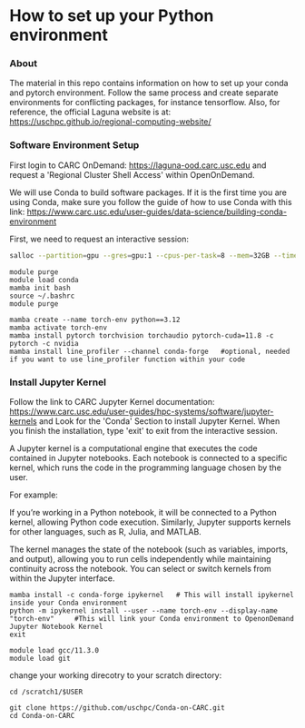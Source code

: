 # How to set up your Python environment

### About
The material in this repo contains information on how to set up your conda and pytorch environment. Follow the same process and create separate environments for conflicting packages, for instance tensorflow.
Also, for reference, the official Laguna website is at: https://uschpc.github.io/regional-computing-website/

### Software Environment Setup
First login to CARC OnDemand: https://laguna-ood.carc.usc.edu and request a 'Regional Cluster Shell Access' within OpenOnDemand. 

We will use Conda to build software packages. If it is the first time you are using Conda, make sure you follow the guide of how to use Conda with this link: https://www.carc.usc.edu/user-guides/data-science/building-conda-environment

First, we need to request an interactive session:
```bash
salloc --partition=gpu --gres=gpu:1 --cpus-per-task=8 --mem=32GB --time=1:00:00 
```

```
module purge
module load conda
mamba init bash
source ~/.bashrc
module purge
```
```
mamba create --name torch-env python==3.12
mamba activate torch-env
mamba install pytorch torchvision torchaudio pytorch-cuda=11.8 -c pytorch -c nvidia
mamba install line_profiler --channel conda-forge   #optional, needed if you want to use line_profiler function within your code
```

### Install Jupyter Kernel
Follow the link to CARC Jupyter Kernel documentation: https://www.carc.usc.edu/user-guides/hpc-systems/software/jupyter-kernels and Look for the 'Conda' Section to install Jupyter Kernel. When you finish the installation, type 'exit' to exit from the interactive session.

A Jupyter kernel is a computational engine that executes the code contained in Jupyter notebooks. Each notebook is connected to a specific kernel, which runs the code in the programming language chosen by the user.

For example:

If you’re working in a Python notebook, it will be connected to a Python kernel, allowing Python code execution.
Similarly, Jupyter supports kernels for other languages, such as R, Julia, and MATLAB.

The kernel manages the state of the notebook (such as variables, imports, and output), allowing you to run cells independently while maintaining continuity across the notebook. You can select or switch kernels from within the Jupyter interface.
```
mamba install -c conda-forge ipykernel   # This will install ipykernel inside your Conda environment
python -m ipykernel install --user --name torch-env --display-name "torch-env"     #This will link your Conda environment to OpenonDemand Jupyter Notebook Kernel
exit 
```
```
module load gcc/11.3.0
module load git
```
change your working direcotry to your scratch directory:
```
cd /scratch1/$USER
```
```
git clone https://github.com/uschpc/Conda-on-CARC.git
cd Conda-on-CARC
```

